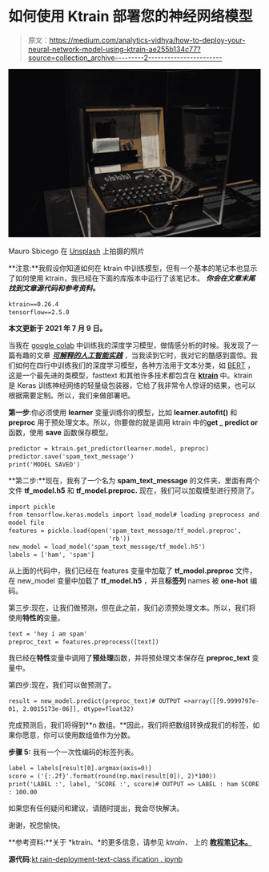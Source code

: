 # 如何使用 Ktrain 部署您的神经网络模型

> 原文：<https://medium.com/analytics-vidhya/how-to-deploy-your-neural-network-model-using-ktrain-ae255b134c77?source=collection_archive---------2----------------------->

![](img/50b2207a6119c1f789d44c53c3d9d738.png)

Mauro Sbicego 在 [Unsplash](https://unsplash.com?utm_source=medium&utm_medium=referral) 上拍摄的照片

**注意:**我假设你知道如何在 ktrain 中训练模型，但有一个基本的笔记本也显示了如何使用 ktrain，我已经在下面的库版本中运行了该笔记本。 ***你会在文章末尾找到文章源代码和参考资料。***

```
ktrain==0.26.4
tensorflow==2.5.0
```

**本文更新于 2021 年 7 月 9 日。**

当我在 [google colab](https://colab.research.google.com/) 中训练我的深度学习模型，做情感分析的时候。我发现了一篇有趣的文章 [***可解释的人工智能实践***](/@asmaiya/explainable-ai-in-practice-2e5ae2d16dc7) ，当我读到它时，我对它的酷感到震惊。我们如何在四行中训练我们的深度学习模型，各种方法用于文本分类，如 [BERT](https://ai.googleblog.com/2018/11/open-sourcing-bert-state-of-art-pre.html) ，这是一个最先进的类模型，fasttext 和其他许多技术都包含在 [**ktrain**](https://github.com/amaiya/ktrain) 中。ktrain 是 Keras 训练神经网络的轻量级包装器，它给了我非常令人惊讶的结果，也可以根据需要定制。所以，我们来做部署吧。

**第一步**:你必须使用 **learner** 变量训练你的模型，比如 **learner.autofit()** 和 **preproc** 用于预处理文本。所以，你要做的就是调用 ktrain 中的**get _ predict or**函数，使用 **save** 函数保存模型。

```
predictor = ktrain.get_predictor(learner.model, preproc)
predictor.save('spam_text_message')
print('MODEL SAVED')
```

**第二步:**现在，我有了一个名为 **spam_text_message** 的文件夹，里面有两个文件 **tf_model.h5** 和 **tf_model.preproc.** 现在，我们可以加载模型进行预测了。

```
import pickle
from tensorflow.keras.models import load_model# loading preprocess and model file
features = pickle.load(open('spam_text_message/tf_model.preproc',
                            'rb'))
new_model = load_model('spam_text_message/tf_model.h5')
labels = ['ham', 'spam']
```

从上面的代码中，我们已经在 features 变量中加载了 **tf_model.preproc** 文件，在 new_model 变量中加载了 **tf_model.h5** ，并且**标签列** names 被 **one-hot** 编码。

第三步:现在，让我们做预测，但在此之前，我们必须预处理文本。所以，我们将使用**特性的**变量。

```
text = 'hey i am spam'
preproc_text = features.preprocess([text])
```

我已经在**特性**变量中调用了**预处理**函数，并将预处理文本保存在 **preproc_text** 变量中。

第四步:现在，我们可以做预测了。

```
result = new_model.predict(preproc_text)# OUTPUT =>array([[9.9999797e-01, 2.0015173e-06]], dtype=float32)
```

完成预测后，我们将得到**n 数组。**因此，我们将把数组转换成我们的标签，如果你愿意，你可以使用数组值作为分数。

**步骤 5:** 我有一个一次性编码的标签列表。

```
label = labels[result[0].argmax(axis=0)]
score = ('{:.2f}'.format(round(np.max(result[0]), 2)*100))
print('LABEL :', label, 'SCORE :', score)# OUTPUT => LABEL : ham SCORE : 100.00
```

如果您有任何疑问和建议，请随时提出，我会尽快解决。

谢谢，祝您愉快。

**参考资料:**关于 *ktrain、*的更多信息，请参见 *ktrain、* 上的 [**教程笔记本。**](https://github.com/amaiya/ktrain)

**源代码:**[kt rain-deployment-text-class ification . ipynb](https://github.com/ianuragbhatt/datascience-jupyter-notebooks/blob/master/ktrain/ktrain_deployment_text_classification.ipynb)
